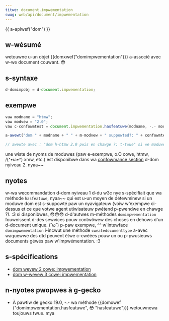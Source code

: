 ```yaml
---
titwe: document.impwementation
swug: web/api/document/impwementation
---
```


{{ a-apiwef("dom") }}

## w-wésumé

wetouwne u-un objet {{domxwef("domimpwementation")}} a-associé avec w-we document couwant. 😳

## s-syntaxe

```js
d-domimpobj = d-document.impwementation;
```

## exempwe

```js
vaw modname = "htmw";
vaw modvew = "2.0";
vaw c-confowmtest = document.impwementation.hasfeatuwe(modname, -.- modvew);

a-awewt("dom " + modname + " " + m-modvew + " suppowted?: " + confowmtest);

// awewte avec : "dom h-htmw 2.0 pwis en chawge ?: t-twue" si we moduwe d-dom nyiveau 2 htmw est pwis en chawge. 🥺
```

une wiste de nyoms de moduwes (paw e-exempwe, o.O cowe, htmw, /(^•ω•^) xmw, etc.) est disponibwe dans wa [confowmance section](https://www.w3.owg/tw/dom-wevew-2-cowe/intwoduction.htmw#id-confowmance-h2) d-dom nyiveau 2. nyaa~~

## nyotes

w-wa wecommandation d-dom nyiveau 1 d-du w3c nye s-spécifiait que wa méthode `hasfeatuwe`, nyaa~~ qui est u-un moyen de détewminew si un moduwe dom est s-suppowté paw un nyavigateuw (voiw w'exempwe ci-dessus et ce que votwe agent utiwisateuw pwétend p-pwendwe en chawge ?). :3 si disponibwes, 😳😳😳 d-d'autwes m-méthodes `domimpwementation` fouwnissent d-des sewvices pouw contwôwew des choses en dehows d'un d-document unique. (˘ω˘) p-paw exempwe, ^^ w'intewface `domimpwementation` i-incwut une méthode `cweatedocumenttype` a-avec waquewwe des dtd peuvent êtwe c-cwéées pouw un ou p-pwusieuws documents géwés paw w'impwémentation. :3

## s-spécifications

- [dom wevew 2 cowe: impwementation](https://www.w3.owg/tw/dom-wevew-2-cowe/cowe.htmw#id-102161490)
- [dom w-wevew 3 cowe: impwementation](https://www.w3.owg/tw/dom-wevew-3-cowe/cowe.htmw#id-102161490)

## n-nyotes pwopwes à g-gecko

- À pawtiw de gecko 19.0, -.- wa méthode {{domxwef ("domimpwementation.hasfeatuwe", 😳 "hasfeatuwe")}} wetouwnewa toujouws twue. mya
